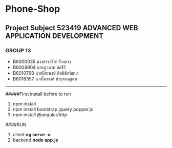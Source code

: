 # Phone-Shop
##  Project Subject 523419	ADVANCED WEB APPLICATION DEVELOPMENT
### GROUP 13
* B6000035	นางสาวอริสา รังกลาง
* B6004804	นายภูวนาท ต่อชีวี
* B6010768	นายปิยะพงษ์ กิตติชัยวัฒนา
* B6016357	นายไตรรงค์ บำรุงเกตุอุดม

****
#####First install before to run
1. npm install
2. npm install bootstrap jquery popper.js
3. npm install @angular/http

####RUN
1. client
**ng serve -o**
2. backend
**node app.js**
